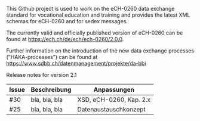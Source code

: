 This Github project is used to work on the eCH-0260 data exchange standard for vocational education and training and provides the latest XML schemas for eCH-0260 and for sedex messages.

The currently valid and officially published version of eCH-0260 can be found at https://ech.ch/de/ech/ech-0260/2.0.0.

Further information on the introduction of the new data exchange processes ("HAKA-processes") can be found at https://www.sdbb.ch/datenmanagement/projekte/da-bbi

Release notes for version 2.1

| Issue    | Beschreibung | Anpassungen |
| -------- | ------- | ------- |
| #30  | bla, bla, bla    | XSD, eCH-0260, Kap. 2.x |
| #25  | bla, bla, bla    | Datenaustauschkonzept |
